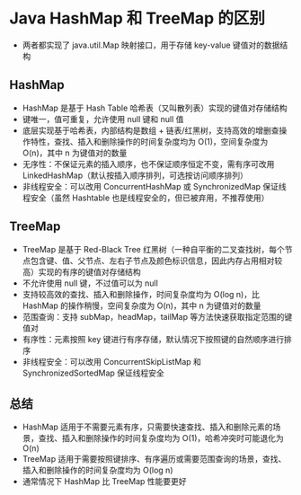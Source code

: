 # Java HashMap 和 TreeMap 的区别
- 两者都实现了 java.util.Map 映射接口，用于存储 key-value 键值对的数据结构

## HashMap
- HashMap 是基于 Hash Table 哈希表（又叫散列表）实现的键值对存储结构
- 键唯一，值可重复，允许使用 null 键和 null 值
- 底层实现基于哈希表，内部结构是数组 + 链表/红黑树，支持高效的增删查操作特性，查找、插入和删除操作的时间复杂度均为 O(1)，空间复杂度为 O(n)，其中 n 为键值对的数量
- 无序性：不保证元素的插入顺序，也不保证顺序恒定不变，需有序可改用 LinkedHashMap（默认按插入顺序排列，可选按访问顺序排列）
- 非线程安全：可以改用 ConcurrentHashMap 或 SynchronizedMap 保证线程安全（虽然 Hashtable 也是线程安全的，但已被弃用，不推荐使用）

## TreeMap
- TreeMap 是基于 Red-Black Tree 红黑树（一种自平衡的二叉查找树，每个节点包含键、值、父节点、左右子节点及颜色标识信息，因此内存占用相对较高）实现的有序的键值对存储结构
- 不允许使用 null 键，不过值可以为 null
- 支持较高效的查找、插入和删除操作，时间复杂度均为 O(log n)，比 HashMap 的操作稍慢，空间复杂度为 O(n)，其中 n 为键值对的数量
- 范围查询：支持 subMap，headMap，tailMap 等方法快速获取指定范围的键值对
- 有序性：元素按照 key 键进行有序存储，默认情况下按照键的自然顺序进行排序
- 非线程安全：可以改用 ConcurrentSkipListMap 和 SynchronizedSortedMap 保证线程安全

## 总结
- HashMap 适用于不需要元素有序，只需要快速查找、插入和删除元素的场景，查找、插入和删除操作的时间复杂度均为 O(1)，哈希冲突时可能退化为 O(n)
- TreeMap 适用于需要按照键排序、​有序遍历或需要范围查询的场景，查找、插入和删除操作的时间复杂度均为 O(log n)
- 通常情况下 HashMap 比 TreeMap 性能要更好